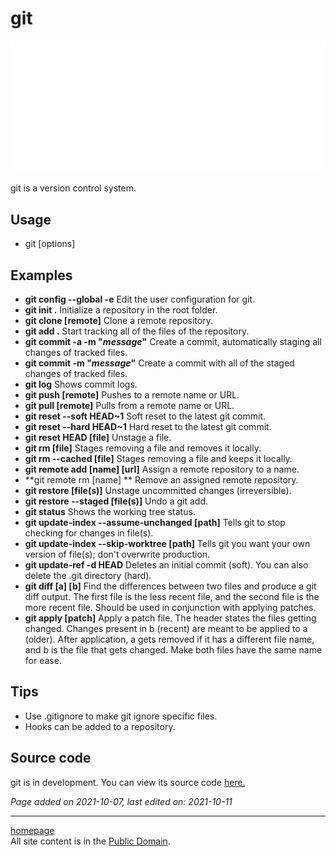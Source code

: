# git
![Git Logo by Jason Long is licensed under the Creative Commons Attribution 3.0 Unported License.](../img/git.png)

git is a version control system.

## Usage
- git [options]

## Examples
- **git config --global -e** Edit the user configuration for git.
- **git init .** Initialize a repository in the root folder.
- **git clone [remote]** Clone a remote repository.
- **git add .** Start tracking all of the files of the repository.
- **git commit -a -m "*message*"** Create a commit, automatically staging all changes of tracked files.
- **git commit -m "*message*"** Create a commit with all of the staged changes of tracked files.
- **git log** Shows commit logs. 
- **git push [remote]** Pushes to a remote name or URL. 
- **git pull [remote]** Pulls from a remote name or URL. 
- **git reset --soft HEAD~1** Soft reset to the latest git commit. 
- **git reset --hard HEAD~1** Hard reset to the latest git commit.
- **git reset HEAD [file]** Unstage a file.
- **git rm [file]** Stages removing a file and removes it locally. 
- **git rm --cached [file]** Stages removing a file and keeps it locally. 
- **git remote add [name] [url]** Assign a remote repository to a name. 
- **git remote rm [name] ** Remove an assigned remote repository. 
- **git restore [file(s)]** Unstage uncommitted changes (irreversible). 
- **git restore --staged [file(s)]** Undo a git add. 
- **git status** Shows the working tree status. 
- **git update-index --assume-unchanged [path]** Tells git to stop checking for changes in file(s). 
- **git update-index --skip-worktree [path]** Tells git you want your own version of file(s); don't overwrite production. 
- **git update-ref -d HEAD** Deletes an initial commit (soft). You can also delete the .git directory (hard). 
- **git diff [a] [b]** Find the differences between two files and produce a git diff output.
    The first file is the less recent file, and the second file is the more recent file.
    Should be used in conjunction with applying patches. 
- **git apply [patch]** Apply a patch file.
    The header states the files getting changed. Changes present in b (recent) are meant to be applied to a (older).
    After application, a gets removed if it has a different file name, and b is the file that gets changed.
    Make both files have the same name for ease.

## Tips
- Use .gitignore to make git ignore specific files.
- Hooks can be added to a repository.

## Source code
git is in development. You can view its source code [here.](https://github.com/git/git)

*Page added on 2021-10-07, last edited on: 2021-10-11*

---

[homepage](../index.html)\
All site content is in the [Public Domain](http://unlicense.org/).
